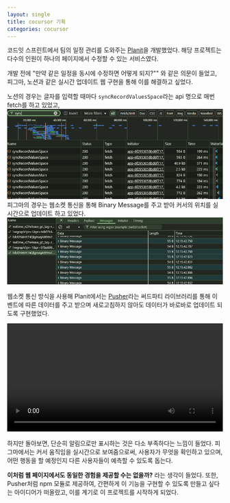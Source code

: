 ```yaml
---
layout: single
title: cocursor 기획
categories: cocursor
---
```


코드잇 스프린트에서 팀의 일정 관리를 도와주는 [Planit](https://planit-xi.vercel.app/)을 개발했었다.
해당 프로젝트는 다수의 인원이 하나의 페이지에서 수정할 수 있는 서비스였다.

개발 전에 "만약 같은 일정을 동시에 수정하면 어떻게 되지?"" 와 같은 의문이 들었고,
피그마, 노션과 같은 실시간 업데이트 웹 구현을 통해 이를 해결하고 싶었다.

노션의 경우는 글자를 입력할 때마다 `syncRecordValuesSpace`라는 api 명으로 매번 fetch를 하고 있었고,
![alt text](/images/2025-02-01-cocursor-plan/image.png)
피그마의 경우는 웹소켓 통신을 통해 Binary Message를 주고 받아 커서의 위치를 실시간으로 업데이트 하고 있었다.
![alt text](/images/2025-02-01-cocursor-plan/image2.png)

웹소켓 통신 방식을 사용해 Planit에서는 [Pusher](https://pusher.com/)라는 써드파티 라이브러리를 통해 이벤트에 따른 데이터를 주고 받으며 새로고침하지 않아도 데이터가 바로바로 업데이트 되도록 구현했었다.

<video controls style="width: 100%; max-width: 800px;">
  <source src="/images/2025-02-01-cocursor-plan/video.mp4" type="video/mp4">
  Your browser does not support the video tag.
</video>

하지만 돌아보면, 단순히 알림으로만 표시하는 것은 다소 부족하다는 느낌이 들었다.
피그마에서는 커서 움직임을 실시간으로 보여줌으로써, 사용자가 무엇을 확인하고 있으며, 어떤 행동을 할 예정인지 다른 사용자들이 예측할 수 있도록 돕는다.

**이처럼 웹 페이지에서도 동일한 경험을 제공할 수는 없을까?** 라는 생각이 들었다.
또한, Pusher처럼 npm 모듈로 제공하여, 간편하게 이 기능을 구현할 수 있도록 만들고 싶다는 아이디어가 떠올랐고, 이를 계기로 이 프로젝트를 시작하게 되었다.
